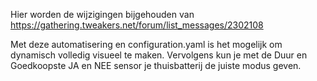Hier worden de wijzigingen bijgehouden van https://gathering.tweakers.net/forum/list_messages/2302108

Met deze automatisering en configuration.yaml is het mogelijk om dynamisch volledig visueel te maken. Vervolgens kun je met de Duur en Goedkoopste JA en NEE sensor je thuisbatterij de juiste modus geven.

